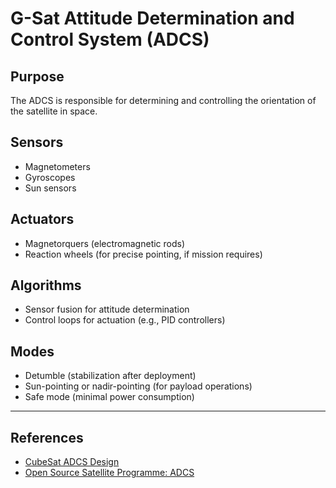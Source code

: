# G-Sat Attitude Determination and Control System (ADCS)

## Purpose

The ADCS is responsible for determining and controlling the orientation of the satellite in space.

## Sensors

- Magnetometers
- Gyroscopes
- Sun sensors

## Actuators

- Magnetorquers (electromagnetic rods)
- Reaction wheels (for precise pointing, if mission requires)

## Algorithms

- Sensor fusion for attitude determination
- Control loops for actuation (e.g., PID controllers)

## Modes

- Detumble (stabilization after deployment)
- Sun-pointing or nadir-pointing (for payload operations)
- Safe mode (minimal power consumption)

---

## References

- [CubeSat ADCS Design](https://www.cubesat.org/)
- [Open Source Satellite Programme: ADCS](https://www.opensourcesatellite.org/)